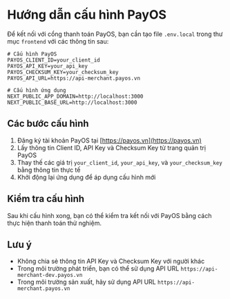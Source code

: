 # Hướng dẫn cấu hình PayOS

Để kết nối với cổng thanh toán PayOS, bạn cần tạo file `.env.local` trong thư mục `frontend` với các thông tin sau:

```
# Cấu hình PayOS
PAYOS_CLIENT_ID=your_client_id
PAYOS_API_KEY=your_api_key
PAYOS_CHECKSUM_KEY=your_checksum_key
PAYOS_API_URL=https://api-merchant.payos.vn

# Cấu hình ứng dụng
NEXT_PUBLIC_APP_DOMAIN=http://localhost:3000
NEXT_PUBLIC_BASE_URL=http://localhost:3000
```

## Các bước cấu hình

1. Đăng ký tài khoản PayOS tại [https://payos.vn](https://payos.vn)
2. Lấy thông tin Client ID, API Key và Checksum Key từ trang quản trị PayOS
3. Thay thế các giá trị `your_client_id`, `your_api_key`, và `your_checksum_key` bằng thông tin thực tế
4. Khởi động lại ứng dụng để áp dụng cấu hình mới

## Kiểm tra cấu hình

Sau khi cấu hình xong, bạn có thể kiểm tra kết nối với PayOS bằng cách thực hiện thanh toán thử nghiệm.

## Lưu ý

- Không chia sẻ thông tin API Key và Checksum Key với người khác
- Trong môi trường phát triển, bạn có thể sử dụng API URL `https://api-merchant-dev.payos.vn`
- Trong môi trường sản xuất, hãy sử dụng API URL `https://api-merchant.payos.vn` 